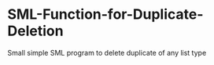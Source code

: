 # SML-Function-for-Duplicate-Deletion
Small simple SML program to delete duplicate of any list type
